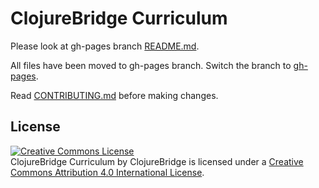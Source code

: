 ClojureBridge Curriculum
========================

Please look at gh-pages branch [README.md](https://github.com/ClojureBridge/curriculum/blob/gh-pages/README.md).

All files have been moved to gh-pages branch.
Switch the branch to [gh-pages](https://github.com/ClojureBridge/curriculum/tree/gh-pages).

Read
[CONTRIBUTING.md](https://github.com/ClojureBridge/curriculum/blob/gh-pages/CONTRIBUTING.md)
before making changes.



License
-------
<a rel="license" href="http://creativecommons.org/licenses/by/4.0/deed.en_US"><img alt="Creative Commons License" style="border-width:0" src="http://i.creativecommons.org/l/by/4.0/88x31.png" /></a><br /><span xmlns:dct="http://purl.org/dc/terms/" href="http://purl.org/dc/dcmitype/Text" property="dct:title" rel="dct:type">ClojureBridge Curriculum</span> by <span xmlns:cc="http://creativecommons.org/ns#" property="cc:attributionName">ClojureBridge</span> is licensed under a <a rel="license" href="http://creativecommons.org/licenses/by/4.0/deed.en_US">Creative Commons Attribution 4.0 International License</a>.
